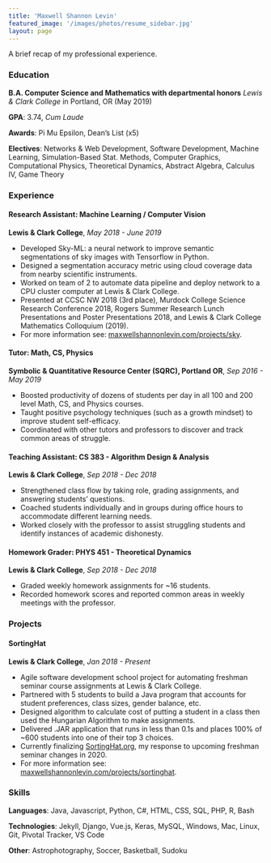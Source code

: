 ```yaml
---
title: 'Maxwell Shannon Levin'
featured_image: '/images/photos/resume_sidebar.jpg'
layout: page
---
```


A brief recap of my professional experience.



### Education
**B.A. Computer Science and Mathematics with departmental honors** 
*Lewis & Clark College* in Portland, OR (May 2019)

**GPA**: 3.74, *Cum Laude*

**Awards**: Pi Mu Epsilon, Dean’s List (x5)

**Electives**: Networks & Web Development, Software Development, Machine Learning, Simulation-Based Stat. Methods, Computer Graphics, Computational Physics, Theoretical Dynamics, Abstract Algebra, Calculus IV, Game Theory



### Experience 

#### Research Assistant: Machine Learning / Computer Vision
**Lewis & Clark College**, *May 2018 - June 2019*
- Developed Sky-ML: a neural network to improve semantic segmentations of sky images with Tensorflow in Python.
- Designed a segmentation accuracy metric using cloud coverage data from nearby scientific instruments.
- Worked on team of 2 to automate data pipeline and deploy network to a CPU cluster computer at Lewis & Clark College.
- Presented at CCSC NW 2018 (3rd place), Murdock College Science Research Conference 2018, Rogers Summer Research Lunch Presentations and Poster Presentations 2018, and Lewis & Clark College Mathematics Colloquium (2019).
- For more information see: [maxwellshannonlevin.com/projects/sky](/projects/sky).


#### Tutor: Math, CS, Physics                                               
**Symbolic & Quantitative Resource Center (SQRC), Portland OR**, *Sep 2016 - May 2019*
- Boosted productivity of dozens of students per day in all 100 and 200 level Math, CS, and Physics courses.
- Taught positive psychology techniques (such as a growth mindset) to improve student self-efficacy.
- Coordinated with other tutors and professors to discover and track common areas of struggle.


#### Teaching Assistant: CS 383 - Algorithm Design & Analysis                           
**Lewis & Clark College**, *Sep 2018 - Dec 2018*
- Strengthened class flow by taking role, grading assignments, and answering students’ questions. 
- Coached students individually and in groups during office hours to accommodate different learning needs.
- Worked closely with the professor to assist struggling students and identify instances of academic dishonesty.


#### Homework Grader: PHYS 451 - Theoretical Dynamics
**Lewis & Clark College**, *Sep 2018 - Dec 2018*
- Graded weekly homework assignments for ~16 students.
- Recorded homework scores and reported common areas in weekly meetings with the professor.



### Projects

#### SortingHat                                                              
**Lewis & Clark College**, *Jan 2018 - Present*
- Agile software development school project for automating freshman seminar course assignments at Lewis & Clark College.
- Partnered with 5 students to build a Java program that accounts for student preferences, class sizes, gender balance, etc.
- Designed algorithm to calculate cost of putting a student in a class then used the Hungarian Algorithm to make assignments.
- Delivered .JAR application that runs in less than 0.1s and places 100% of ~600 students into one of their top 3 choices.
- Currently finalizing [SortingHat.org](http://www.sortinghat.org), my response to upcoming freshman seminar changes in 2020. 
- For more information see: [maxwellshannonlevin.com/projects/sortinghat](/projects/sortinghat).



### Skills 

**Languages**: Java, Javascript, Python, C#,  HTML, CSS, SQL, PHP, R, Bash

**Technologies**: Jekyll, Django, Vue.js, Keras, MySQL, Windows, Mac, Linux, Git, Pivotal Tracker, VS Code

**Other**: Astrophotography, Soccer, Basketball, Sudoku